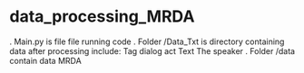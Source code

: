 # data_processing_MRDA
. Main.py is file file running code
. Folder /Data_Txt is directory containing data after processing include:
  Tag dialog act 
  Text 
  The speaker
. Folder /data contain data MRDA

  

